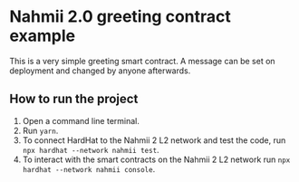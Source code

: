 # Nahmii 2.0 greeting contract example

This is a very simple greeting smart contract.
A message can be set on deployment and changed by anyone afterwards.

## How to run the project

1. Open a command line terminal.
2. Run `yarn`.
3. To connect HardHat to the Nahmii 2 L2 network and test the code, run `npx hardhat --network nahmii test`.
4. To interact with the smart contracts on the Nahmii 2 L2 network run `npx hardhat --network nahmii console`.